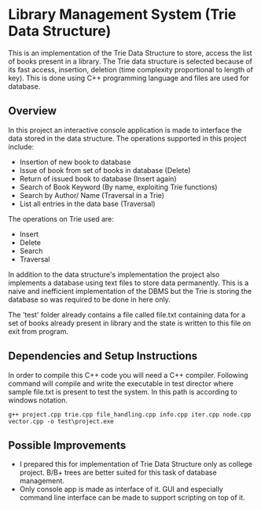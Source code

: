 <!---This ReadMe is a MarkDown File--->

# Library Management System (Trie Data Structure)

This is an implementation of the Trie Data Structure to store, access the
list of books present in a library. The Trie data structure is selected
because of its fast access, insertion, deletion (time complexity
proportional to length of key). This is done using C++ programming language
and files are used for database.

## Overview

In this project an interactive console application is made to interface the
data stored in the data structure. The operations supported in this project
include:
* Insertion of new book to database
* Issue of book from set of books in database (Delete)
* Return of issued book to database (Insert again)
*  Search of Book Keyword (By name, exploiting Trie functions)
* Search by Author/ Name (Traversal in a Trie)
* List all entries in the data base (Traversal)

The operations on Trie used are:
* Insert
* Delete
* Search
* Traversal

In addition to the data structure's implementation the project also
implements a database using text files to store data permanently. This is a
naive and inefficient implementation of the DBMS but the Trie is storing the
database so was required to be done in here only.

The 'test' folder already contains a file called file.txt containing data
for a set of books already present in library and the state is written to
this file on exit from program.

## Dependencies and Setup Instructions

In order to compile this C++ code you will need a C++ compiler. Following
command will compile and write the executable in test director where sample
file.txt is present to test the system. In this path is according to windows
notation.

```
g++ project.cpp trie.cpp file_handling.cpp info.cpp iter.cpp node.cpp vector.cpp -o test\project.exe
```

## Possible Improvements

* I prepared this for implementation of Trie Data Structure only as college
project. B/B+ trees are better suited for this task of database management.
* Only console app is made as interface of it. GUI and especially command
line interface can be made to support scripting on top of it.
